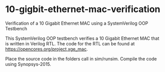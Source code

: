 # 10-gigbit-ethernet-mac-verification
Verification of a 10 Gigabit Ethernet MAC using a SystemVerilog OOP Testbench

This SystemVerilog OOP testbench verifies a 10 Gigabit Ethernet MAC that is written in Verilog RTL. The code for the RTL can be found at https://opencores.org/project,xge_mac.

Place the source code in the folders call in sim/runsim. Compile the code using Synopsys-2015.
